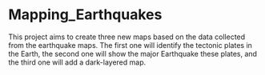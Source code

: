 # Mapping_Earthquakes
This project aims to create three new maps based on the data collected from the earthquake maps. The first one will identify the tectonic plates in the Earth, the second one will show the major Earthquake these plates, and the third one will add a dark-layered map.
